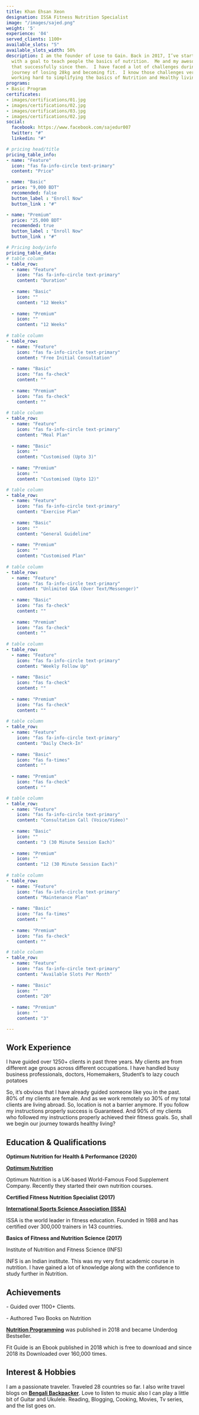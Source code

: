 ```yaml
---
title: Khan Ehsan Xeon
designation: ISSA Fitness Nutrition Specialist
image: "/images/sajed.png"
weight: '5'
experience: '04'
served_clients: 1100+
available_slots: "5"
available_slots_width: 50%
description: I am the founder of Lose to Gain. Back in 2017, I’ve started this community
  with a goal to teach people the basics of nutrition.  Me and my awesome team doing
  that successfully since then.  I have faced a lot of challenges during my fitness
  journey of losing 28kg and becoming fit.  I know those challenges very well. I’m
  working hard to simplifying the basics of Nutrition and Healthy living.
programs:
- Basic Program
certificates:
- images/certifications/01.jpg
- images/certifications/02.jpg
- images/certifications/03.jpg
- images/certifications/02.jpg
social:
  facebook: https://www.facebook.com/sajedur007
  twitter: "#"
  linkedin: "#"

# pricing head/title
pricing_table_info:
- name: "Feature"
  icon: "fas fa-info-circle text-primary"
  content: "Price"

- name: "Basic"
  price: "9,000 BDT"
  recomended: false
  button_label : "Enroll Now"
  button_link : "#"

- name: "Premium"
  price: "25,000 BDT"
  recomended: true
  button_label : "Enroll Now"
  button_link : "#"

# Pricing body/info
pricing_table_data:
# table column
- table_row:
  - name: "Feature"
    icon: "fas fa-info-circle text-primary"
    content: "Duration"
    
  - name: "Basic"
    icon: ""
    content: "12 Weeks"
    
  - name: "Premium"
    icon: ""
    content: "12 Weeks"
    
# table column
- table_row:
  - name: "Feature"
    icon: "fas fa-info-circle text-primary"
    content: "Free Initial Consultation"
    
  - name: "Basic"
    icon: "fas fa-check"
    content: ""
    
  - name: "Premium"
    icon: "fas fa-check"
    content: ""
    
# table column
- table_row:
  - name: "Feature"
    icon: "fas fa-info-circle text-primary"
    content: "Meal Plan"
    
  - name: "Basic"
    icon: ""
    content: "Customised (Upto 3)"
    
  - name: "Premium"
    icon: ""
    content: "Customised (Upto 12)"

# table column
- table_row:
  - name: "Feature"
    icon: "fas fa-info-circle text-primary"
    content: "Exercise Plan"
    
  - name: "Basic"
    icon: ""
    content: "General Guideline"
    
  - name: "Premium"
    icon: ""
    content: "Customised Plan"
    
# table column
- table_row:
  - name: "Feature"
    icon: "fas fa-info-circle text-primary"
    content: "Unlimited Q&A (Over Text/Messenger)"
    
  - name: "Basic"
    icon: "fas fa-check"
    content: ""
    
  - name: "Premium"
    icon: "fas fa-check"
    content: ""
    
# table column
- table_row:
  - name: "Feature"
    icon: "fas fa-info-circle text-primary"
    content: "Weekly Follow Up"
    
  - name: "Basic"
    icon: "fas fa-check"
    content: ""
    
  - name: "Premium"
    icon: "fas fa-check"
    content: ""
    
# table column
- table_row:
  - name: "Feature"
    icon: "fas fa-info-circle text-primary"
    content: "Daily Check-In"
    
  - name: "Basic"
    icon: "fas fa-times"
    content: ""
    
  - name: "Premium"
    icon: "fas fa-check"
    content: ""

# table column
- table_row:
  - name: "Feature"
    icon: "fas fa-info-circle text-primary"
    content: "Consultation Call (Voice/Video)"
    
  - name: "Basic"
    icon: ""
    content: "3 (30 Minute Session Each)"
    
  - name: "Premium"
    icon: ""
    content: "12 (30 Minute Session Each)"
    
# table column
- table_row:
  - name: "Feature"
    icon: "fas fa-info-circle text-primary"
    content: "Maintenance Plan"
    
  - name: "Basic"
    icon: "fas fa-times"
    content: ""
    
  - name: "Premium"
    icon: "fas fa-check"
    content: ""

# table column
- table_row:
  - name: "Feature"
    icon: "fas fa-info-circle text-primary"
    content: "Available Slots Per Month"
    
  - name: "Basic"
    icon: ""
    content: "20"
    
  - name: "Premium"
    icon: ""
    content: "3"

---
```

## **Work Experience**

I have guided over 1250+ clients in past three years. My clients are from different age groups across different occupations. I have handled busy business professionals, doctors, Homemakers, Student’s to lazy couch potatoes

So, it’s obvious that I have already guided someone like you in the past. 80% of my clients are female. And as we work remotely so 30% of my total clients are living abroad. So, location is not a barrier anymore. If you follow my instructions properly success is Guaranteed. And 90% of my clients who followed my instructions properly achieved their fitness goals. So, shall we begin our journey towards healthy living?

## **Education & Qualifications**

**Optimum Nutrition for Health & Performance (2020)**

[**Optimum Nutrition**](https://www.optimumnutrition.com)

Optimum Nutrition is a UK-based World-Famous Food Supplement Company. Recently they started their own nutrition courses.

**Certified Fitness Nutrition Specialist (2017)**

[**International Sports Science Association (ISSA)**](https://www.issaonline.com/)

ISSA is the world leader in fitness education. Founded in 1988 and has certified over 300,000 trainers in 143 countries.

**Basics of Fitness and Nutrition Science (2017)**

Institute of Nutrition and Fitness Science (INFS)

INFS is an Indian institute. This was my very first academic course in nutrition. I have gained a lot of knowledge along with the confidence to study further in Nutrition.

## **Achievements**

\- Guided over 1100+ Clients.

\- Authored Two Books on Nutrition

[**Nutrition Programming**](https://www.rokomari.com/book/157929/nutrition-programming) was published in 2018 and became Underdog Bestseller.

Fit Guide is an Ebook published in 2018 which is free to download and since 2018 its Downloaded over 160,000 times.

## **Interest & Hobbies**

I am a passionate traveler. Traveled 28 countries so far. I also write travel blogs on [**Bengali Backpacker**](https://bengalibackpacker.com/). Love to listen to music also I can play a little bit of Guitar and Ukulele. Reading, Blogging, Cooking, Movies, Tv series, and the list goes on.